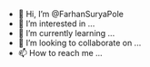 - 👋 Hi, I’m @FarhanSuryaPole
- 👀 I’m interested in ...
- 🌱 I’m currently learning ...
- 💞️ I’m looking to collaborate on ...
- 📫 How to reach me ...

<!---
FarhanSuryaPole/FarhanSuryaPole is a ✨ special ✨ repository because its `README.md` (this file) appears on your GitHub profile.
You can click the Preview link to take a look at your changes.
--->

